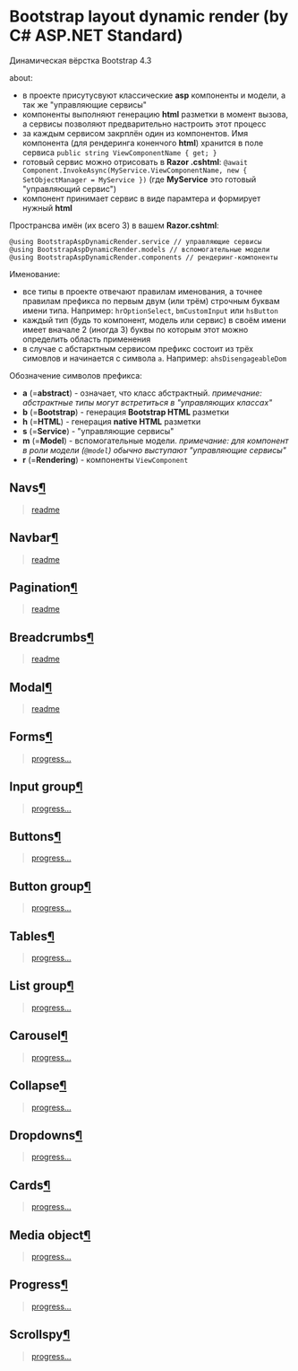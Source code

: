 # Bootstrap layout dynamic render (by C# ASP.NET Standard)
Динамическая вёрстка Bootstrap 4.3

about:
- в проекте присутусвуют классические **asp** компоненты и модели, а так же "управляющие сервисы"
- компоненты выполняют генерацию **html** разметки в момент вызова, а сервисы позволяют предварительно настроить этот процесс
- за каждым сервисом закрплён один из компонентов. Имя компонента (для рендеринга коненчого **html**) хранится в поле сервиса `public string ViewComponentName { get; }`
- готовый сервис можно отрисовать в **Razor .cshtml**: `@await Component.InvokeAsync(MyService.ViewComponentName, new { SetObjectManager = MyService })` (где **MyService** это готовый "управляющий сервис")
- компонент принимает сервис в виде парамтера и формирует нужный **html**

Пространсва имён (их всего 3) в вашем **Razor.cshtml**:
```cshtml
@using BootstrapAspDynamicRender.service // управляющие сервисы
@using BootstrapAspDynamicRender.models // вспомогательные модели
@using BootstrapAspDynamicRender.components // рендеринг-компоненты
```

Именование:
- все типы в проекте отвечают правилам именования, а точнее правилам префикса по первым двум (или трём) строчным буквам имени типа. Например: `hrOptionSelect`, `bmCustomInput` или `hsButton`
- каждый тип (будь то компонент, модель или сервис) в своём имени имеет вначале 2 (иногда 3) буквы по которым этот можно определить область применения
- в случае с абстарктным сервисом префикс состоит из трёх симовлов и начинается с символа `a`. Например: `ahsDisengageableDom`

Обозначение символов префикса:    
- **a** (=**abstract**) - означает, что класс абстрактный. _примечание: абстрактные типы могут встретиться в "управляющих классах"_
- **b** (=**Bootstrap**) - генерация **Bootstrap HTML** разметки
- **h** (=**HTML**) - генерация **native HTML** разметки
- **s** (=**Service**) - "управляющие сервисы"
- **m** (=**Model**) - вспомогательные модели. _примечание: для компонент в роли модели (`@model`) обычно выступают "управляющие сервисы"_
- **r** (=**Rendering**) - компоненты `ViewComponent`

## Navs[¶](https://getbootstrap.com/docs/4.3/components/navs/)
> [readme](./readme/nav/)

## Navbar[¶](https://getbootstrap.com/docs/4.3/components/navbar/)
> [readme](./readme/navbar/)

## Pagination[¶](https://getbootstrap.com/docs/4.3/components/pagination/)
> [readme](./readme/pagination)

## Breadcrumbs[¶](https://getbootstrap.com/docs/4.3/components/breadcrumb/)
> [readme](./readme/breadcrumbs/)

## Modal[¶](https://getbootstrap.com/docs/4.3/components/modal/)
> [readme](./readme/modal/)

## Forms[¶](https://getbootstrap.com/docs/4.3/components/forms/)
> [progress...](./readme/form/)

## Input group[¶](https://getbootstrap.com/docs/4.3/components/input-group/)
> [progress...](./readme/input-group/)

## Buttons[¶](https://getbootstrap.com/docs/4.3/components/buttons/)
> [progress...](./readme/button/)

## Button group[¶](https://getbootstrap.com/docs/4.3/components/button-group/#basic-example)
> [progress...](./readme/button-group)

## Tables[¶](https://getbootstrap.com/docs/4.3/content/tables/)
> [progress...](./readme/table/)

## List group[¶](https://getbootstrap.com/docs/4.3/components/list-group/)
> [progress...](./readme/list-group/)

## Carousel[¶](https://getbootstrap.com/docs/4.3/components/carousel/)
> [progress...](./readme/carousel/)

## Collapse[¶](https://getbootstrap.com/docs/4.3/components/collapse/)
> [progress...](./readme/collapse/)

## Dropdowns[¶](https://getbootstrap.com/docs/4.3/components/dropdowns/)
> [progress...](./readme/dropdown/)

## Cards[¶](https://getbootstrap.com/docs/4.3/components/card/)
> [progress...](./readme/card/)

## Media object[¶](https://getbootstrap.com/docs/4.3/components/media-object/)
> [progress...](./readme/media-object/)

## Progress[¶](https://getbootstrap.com/docs/4.3/components/progress/)
> [progress...](./readme/progress/)

## Scrollspy[¶](https://getbootstrap.com/docs/4.3/components/scrollspy/)
> [progress...](./readme/scrollspy)